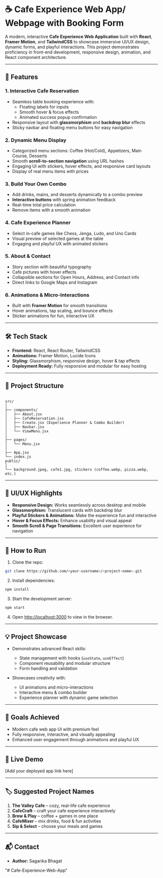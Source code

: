 # ☕ Cafe Experience Web App/ Webpage with Booking Form

A modern, interactive **Cafe Experience Web Application** built with **React**, **Framer Motion**, and **TailwindCSS** to showcase immersive UI/UX design, dynamic forms, and playful interactions. This project demonstrates proficiency in front-end development, responsive design, animation, and React component architecture.

---

## 🚀 Features

### 1. **Interactive Cafe Reservation**
- Seamless table booking experience with:
  - Floating labels for inputs
  - Smooth hover & focus effects
  - Animated success popup confirmation
- Responsive layout with **glassmorphism** and **backdrop blur** effects
- Sticky navbar and floating menu buttons for easy navigation

### 2. **Dynamic Menu Display**
- Categorized menu sections: Coffee (Hot/Cold), Appetizers, Main Course, Desserts
- Smooth **scroll-to-section navigation** using URL hashes
- Engaging UI with stickers, hover effects, and responsive card layouts
- Display of real menu items with prices

### 3. **Build Your Own Combo**
- Add drinks, mains, and desserts dynamically to a combo preview
- **Interactive buttons** with spring animation feedback
- Real-time total price calculation
- Remove items with a smooth animation

### 4. **Cafe Experience Planner**
- Select in-cafe games like Chess, Jenga, Ludo, and Uno Cards
- Visual preview of selected games at the table
- Engaging and playful UX with animated stickers

### 5. **About & Contact**
- Story section with beautiful typography
- Cafe pictures with hover effects
- Collapsible sections for Open Hours, Address, and Contact info
- Direct links to Google Maps and Instagram

### 6. **Animations & Micro-Interactions**
- Built with **Framer Motion** for smooth transitions
- Hover animations, tap scaling, and bounce effects
- Sticker animations for fun, interactive UX

---

## 🛠 Tech Stack
- **Frontend:** React, React Router, TailwindCSS  
- **Animations:** Framer Motion, Lucide Icons  
- **Styling:** Glassmorphism, responsive design, hover & tap effects  
- **Deployment Ready:** Fully responsive and modular for easy hosting  

---

## 📂 Project Structure
```

src/
│
├── components/
│   ├── About.jsx
│   ├── CafeReservation.jsx
│   ├── Create.jsx (Experience Planner & Combo Builder)
│   ├── Navbar.jsx
│   └── ViewMenu.jsx
│
├── pages/
│   └── Menu.jsx
│
├── App.jsx
└── index.js
public/
│
└── background.jpeg, cafe1.jpg, stickers (coffee.webp, pizza.webp, etc.)

````

---

## 🎨 UI/UX Highlights
- **Responsive Design:** Works seamlessly across desktop and mobile
- **Glassmorphism:** Translucent cards with backdrop blur
- **Playful Stickers & Animations:** Make the experience fun and interactive
- **Hover & Focus Effects:** Enhance usability and visual appeal
- **Smooth Scroll & Page Transitions:** Excellent user experience for navigation

---

## 📌 How to Run

1. Clone the repo:
```bash
git clone https://github.com/<your-username>/<project-name>.git
````

2. Install dependencies:

```bash
npm install
```

3. Start the development server:

```bash
npm start
```

4. Open [http://localhost:3000](http://localhost:3000) to view in the browser.

---

## 💡 Project Showcase

* Demonstrates advanced React skills:

  * State management with hooks (`useState`, `useEffect`)
  * Component reusability and modular structure
  * Form handling and validation
* Showcases creativity with:

  * UI animations and micro-interactions
  * Interactive menu & combo builder
  * Experience planner with dynamic game selection

---

## 🎯 Goals Achieved

* Modern cafe web app UI with premium feel
* Fully responsive, interactive, and visually appealing
* Enhanced user engagement through animations and playful UX

---

## 🔗 Live Demo

\[Add your deployed app link here]

---

## 🏷 Suggested Project Names

1. **The Valley Cafe** – cozy, real-life cafe experience
2. **CafeCraft** – craft your cafe experience interactively
3. **Brew & Play** – coffee + games in one place
4. **CafeMixer** – mix drinks, food & fun activities
5. **Sip & Select** – choose your meals and games

---

## 📬 Contact

* **Author:** Sagarika Bhagat

"# Cafe-Experience-Web-App" 

